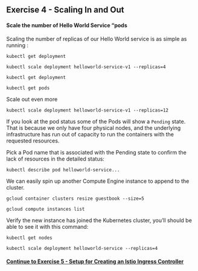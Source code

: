 ## Exercise 4 - Scaling In and Out

#### Scale the number of Hello World Service “pods

Scaling the number of replicas of our Hello World service is as simple as running :

`kubectl get deployment`

`kubectl scale deployment helloworld-service-v1 --replicas=4`

`kubectl get deployment`

`kubectl get pods`

Scale out even more

`kubectl scale deployment helloworld-service-v1 --replicas=12`

If you look at the pod status some of the Pods will show a `Pending` state.   That is because we only have four physical nodes, and the underlying infrastructure has run out of capacity to run the containers with the requested resources.

Pick a Pod name that is associated with the Pending state to confirm the lack of resources in the detailed status:

`kubectl describe pod helloworld-service...`

We can easily spin up another Compute Engine instance to append to the cluster.

`gcloud container clusters resize guestbook --size=5`

`gcloud compute instances list`

Verify the new instance has joined the Kubernetes cluster, you’ll should be able to see it with this command:

`kubectl get nodes`

`kubectl scale deployment helloworld-service --replicas=4`

#### [Continue to Exercise 5 - Setup for Creating an Istio Ingress Controller](../exercise-5/README.md)
